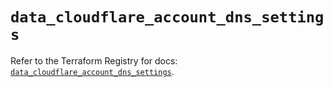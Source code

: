 # `data_cloudflare_account_dns_settings`

Refer to the Terraform Registry for docs: [`data_cloudflare_account_dns_settings`](https://registry.terraform.io/providers/cloudflare/cloudflare/5.8.2/docs/data-sources/account_dns_settings).

